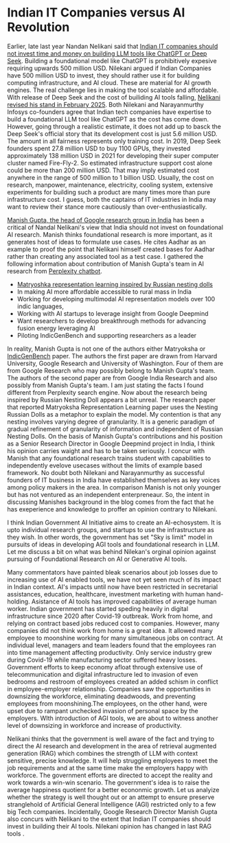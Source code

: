 # Indian IT Companies versus AI Revolution

Earlier, late last year Nandan Nelikani said that [Indian IT companies should not invest time and money on building LLM tools like ChatGPT
or Deep Seek](https://timesofindia.indiatimes.com/business/india-business/india-shouldnt-build-another-llm-nandan-nilekani/articleshow/116269605.cms).
Building a foundational model like ChatGPT is prohibitively expesive requiring upwards 500 million USD. Nilekani argued if 
Indian Companies have 500 million USD to invest, they should rather use it for building computing infrastructure, and AI cloud.
These are material for AI growth engines. The real challenge lies in making the tool scalable 
and affordable. With release of Deep Seek and the cost of builiding AI tools falling, [Nelikani revised his stand in 
February 2025](https://economictimes.indiatimes.com/news/new-updates/why-infosys-co-founder-nandan-nilekani-feels-india-dont-need-a-china-type-deepseek-ai/articleshow/118528515.cms?from=mdr). 
Both Nilekani and Narayanmurthy Infosys co-founders agree that Indian tech companies have expertise to build a foundational
LLM tool like ChatGPT as the cost has come down. However, going through a realistic estimate, it does not add up to  basck
the Deep Seek's official story that its development cost is just 5.6 million USD. The amount in all fairness represents only
training cost. In 2019, Deep Seek founders spent 27.8 million USD to buy 1100 GPUs, they invested approximately 138 million 
USD in 2021 for developing their super computer cluster named Fire-Fly-2. So estimated infrastructure support cost alone 
could be more than 200 million USD. That may imply estimated cost anywhere in the range of 500 million to 1 billion USD. Usually,
the cost on research, manpower, maintenance, electricity, cooling system, extensive experiments for building such a 
product are many times more than pure infrastructure cost. I guess, both the captains of IT industries in India may want to 
review their stance more cautiously than over-enthusiastically. 

[Manish Gupta, the head of Google research group in India](https://economictimes.indiatimes.com/tech/technology/google-research-india-head-disagrees-with-nandan-nilekani-says-india-must-build-llms/articleshow/115627015.cms) has been a critical of Nandal Nelikani's view 
that India should not invest on foundational AI research. Manish thinks foundational research is more important, as it generates
host of ideas to formulate use cases. He cites Aadhar as an example to proof the point that Nelikani himself created bases for
Aadhar rather than creating any associated tool as a test case. I gathered the following information about contribution of
Manish Gupta's team in AI research from [Perplexity chatbot](https://www.perplexity.ai/hub/blog/introducing-perplexity-deep-research).
- [Matryoshka representation learning inspired by Russian nesting dolls](https://doi.org/10.48550/arXiv.2205.13147)
- In making AI more affordable accessible to rural mass in India
- Working for developing multimodal AI representation models over 100 indic languages,
- Working with AI startups to leverage insight from Google Deepmind
- Want researchers to develop breakthrough methods for advancing fusion energy leveraging AI
- Piloting IndicGenBench and supporting researchers as a leader
   
In reality, Manish Gupta is not one of the authors either Matryoksha or [IndicGenBench](https://arxiv.org/pdf/2404.16816) paper. 
The authors the first paper are drawn from Harvard University, Google Research and University of Washington. Four of them are from 
Google Research who may possibly belong to Manish Gupta's team. The authors of the second paper are from Google India Research and
also possibly from Manish Gupta's team. I am just stating the facts I found different from Perplexity search engine. Now about the
research being inspired by Russian Nesting Doll appears a bit unreal. The research paper that reported Matryoksha Representation
Learning paper uses the Nesting Russian Dolls as a metaphor to explain the model. My contention is that any nesting involves varying
degree of granularity. It is a generic paradigm of gradual refinement of granularity of information and independent of Russian 
Nesting Dolls. On the basis of Manish Gupta's contributions and his position as a Senior Research Director in Google Deepmind project
in India, I think his opinion carries waight and has to be taken seriously. I concur with Manish that any foundational research
trains student with capabilities to independently evelove usecases without the limits of example based framework. No doubt both
Nilekani and Narayanmurthy as successful founders of IT business in India have established themselves as key voices among policy
makers in the area. In comparison Manish is not only younger but has not ventured as an independent enterpreneaur. So, the intent
in discussing Manishes background in the blog comes from the fact that he has exeperience and knowledge to proffer an opinion 
contrary to Nilekani. 

I think Indian Government AI Initiative aims to create an AI-echosystem. It is upto individual research groups, and startups to 
use the infrastructure as they wish. In other words, the government has set "Sky is limit" model in pursuits of ideas in developing
AGI tools and foundational research in LLM. Let me discuss a bit on what was behind Nilekan's orginal opinion against pursuing
of Foundational Research on AI or Generative AI tools.

Many commentators have painted bleak scenarios about job losses due to increasing use of AI enabled tools, we have not yet seen 
much of its impact in Indian context. AI's impacts until now have been restricted in secretarial assistances, education, healthcare,
investment marketing with human hand-holding. Asistance of AI tools has improved capabilities of average human worker. Indian
government has started speding heavily in digital infrastructure since 2020 after Covid-19 outbreak. Work from home, and relying on
contract based jobs reduced cost to companies. However, many companies did not think work from home is a great idea. It allowed
many employee to moonshine working for many simultaneous jobs on contract. At individual level, managers and team leaders found
that the employees ran into time management affecting productivity. Only service industry grew during Covid-19 while manufacturing 
sector suffered heavy losses. Government efforts to keep economy afloat through extensive use of telecommunication and digital 
infrastructure led to invasion of even bedrooms and restroom of employees created an added schism in conflict in employee-employer 
relationship. Companies saw the opportunities in downsizing the workforce, eliminating deadwoods, and preventing employees from 
moonshining.The employees, on the other hand, were upset due to rampant unchecked invasion of personal space by the employers. 
WIth introduction of AGI tools, we are about to witness another level of downsizing in workforce and increase of productivity.

Nelikani thinks that the government is well aware of the fact and trying to direct the AI research and development in the area of
retrieval augmented generation (RAG) which combines the strength of LLM with context sensitive, precise knowledge. It will help
struggling employees to meet the job requirements and at the same time make the employers happy with workforce. The government 
efforts are directed to accept the reality and work towards a win-win scenario. The government's idea is to raise the 
average happiness quotient for a better econonmic growth. Let us analyize whether the strategy is well thought out or an attempt
to ensure preserve stranglehold of Artificial General Intelligence (AGI) restricted only to a few big Tech companies. Incidentally,
Google Research Director Manish Gupta also concurs with Nelikani to the extent that Indian IT companies should invest in
building their AI tools. Nilekani opinion has changed in last  RAG
tools .  
